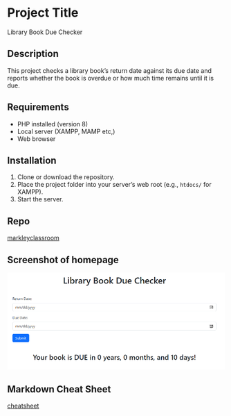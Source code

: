 # Project Title
Library Book Due Checker

## Description
This project checks a library book’s return date against its due date and reports whether the book is overdue or how much time remains until it is due.

## Requirements
- PHP installed (version 8)
- Local server (XAMPP, MAMP etc,)
- Web browser

## Installation
1. Clone or download the repository.
2. Place the project folder into your server’s web root (e.g., `htdocs/` for XAMPP).
3. Start the server.

## Repo
[markleyclassroom](https://github.com/wg0996425/Library-Book-Due-Checker-.git)

## Screenshot of homepage
![Demonstration of program with sample output](demo.png)
## Markdown Cheat Sheet
[cheatsheet](https://www.markdownguide.org/cheat-sheet/)
